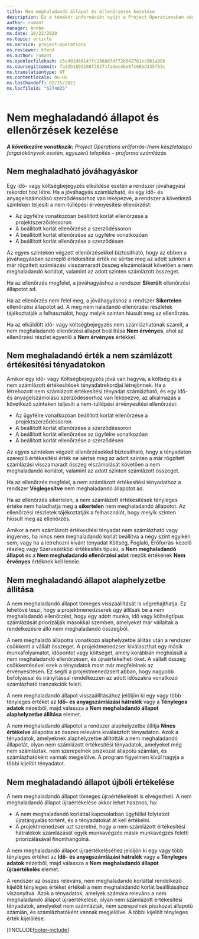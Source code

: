 ```yaml
---
title: Nem meghaladandó állapot és ellenőrzések kezelése
description: Ez a témakör információt nyújt a Project Operationsban végrehajtott nem meghaladandó korlát ellenőrzéseiről.
author: rumant
manager: Annbe
ms.date: 10/22/2020
ms.topic: article
ms.service: project-operations
ms.reviewer: kfend
ms.author: rumant
ms.openlocfilehash: c5c491d4014ffc2568d7df72b542761ec9b1a90b
ms.sourcegitcommit: fa32b1893286f20271fa4ec4be8fc68bd135f53c
ms.translationtype: HT
ms.contentlocale: hu-HU
ms.lasthandoff: 02/15/2021
ms.locfileid: "5274025"
---
```

# <a name="manage-not-to-exceed-status-and-validations"></a>Nem meghaladandó állapot és ellenőrzések kezelése 

_**A következőre vonatkozik:** Project Operations erőforrás-/nem készletalapú forgatókönyvek esetén, egyszerű telepítés – proforma számlázás_

## <a name="not-to-exceed-on-approvals"></a>Nem meghaladható jóváhagyáskor

Egy idő- vagy költségbejegyzés elküldése esetén a rendszer jóváhagyási rekordot hoz létre. Ha a jóváhagyás számlázható, és egy idő- és anyagelszámolású szerződéssorhoz van leképezve, a rendszer a következő szinteken teljesíti a nem-túllépési érvényesítési ellenőrzést:

  - Az ügyfélre vonatkozóan beállított korlát ellenőrzése a projektszerződéssoron
  - A beállított korlát ellenőrzése a szerződéssoron
  - A beállított korlát ellenőrzése az ügyfélre vonatkozóan
  - A beállított korlát ellenőrzése a szerződésen

Az egyes szinteken végzett ellenőrzésekkel biztosítható, hogy az ebben a jóváhagyásban szereplő értékesítési érték ne sértse meg az adott szinten a már rögzített számlázási visszamaradt összeg elszámolását követően a nem meghaladandó korlátot, valamint az adott szinten számlázott összeget.

Ha az ellenőrzés megfelel, a jóváhagyáshoz a rendszer **Sikerült** ellenőrzési állapotot ad.

Ha az ellenőrzés nem felel meg, a jóváhagyáshoz a rendszer **Sikertelen** ellenőrzési állapotot ad. A meg nem haladandó ellenőrzési részletek tájékoztatják a felhasználót, hogy melyik szinten hiúsult meg az ellenőrzés.

Ha az elküldött idő- vagy költségbejegyzés nem számlázhatónak számít, a nem meghaladandó ellenőrzési állapot beállítása **Nem érvényes**, ahol az ellenőrzési részlet egyenlő a **Nem érvényes** értékkel.

## <a name="not-to-exceed-on-unbilled-sales-actuals"></a>Nem meghaladandó érték a nem számlázott értékesítési tényadatokon

Amikor egy idő- vagy Költségbejegyzés jóvá van hagyva, a költség és a nem számlázott értékesítések tényadatrekordjai létrejönnek. Ha a létrehozott nem számlázott értékesítési tényadat számlázható, és egy idő- és anyagelszámolású szerződéssorhoz van leképezve, az alkalmazás a következő szinteken teljesíti a nem-túllépési érvényesítési ellenőrzést:

  - Az ügyfélre vonatkozóan beállított korlát ellenőrzése a projektszerződéssoron
  - A beállított korlát ellenőrzése a szerződéssoron
  - A beállított korlát ellenőrzése az ügyfélre vonatkozóan
  - A beállított korlát ellenőrzése a szerződésen

Az egyes szinteken végzett ellenőrzésekkel biztosítható, hogy a tényadaton szereplő értékesítési érték ne sértse meg az adott szinten a már rögzített számlázási visszamaradt összeg elszámolását követően a nem meghaladandó korlátot, valamint az adott szinten számlázott összeget.

Ha az ellenőrzés megfelel, a nem számlázott értékesítési tényadathoz a rendszer **Véglegesítve** nem meghaladandó állapotot ad.

Ha az ellenőrzés sikertelen, a nem számlázott értékesítések tényleges értéke nem haladhatja meg a **sikertelen** nem meghaladandó állapotot. Az ellenőrzési részletek tájékoztatják a felhasználót, hogy melyik szinten hiúsult meg az ellenőrzés.

Amikor a nem számlázott értékesítési tényadat nem számlázható vagy ingyenes, ha nincs nem meghaladandó korlát beállítva a négy szint egyikén sem, vagy ha a létrehozni kívánt tényadat Költség, Foglaló, Erőforrás-kezelő részleg vagy Szervezetközi értékesítés típusú, a **Nem meghaladandó állapot** és a **Nem meghaladandó ellenőrzési adat** mezők értékének **Nem érvényes** értéknek kell lennie.

## <a name="reset-the-not-to-exceed-status"></a>Nem meghaladandó állapot alaphelyzetbe állítása

A nem meghaladandó állapot tömeges visszaállítását is végrehajthatja. Ez lehetővé teszi, hogy a projektmenedzserek úgy állítsák be a nem meghaladandó ellenőrzést, hogy egy adott munka, idő vagy költségtípus számlázását priorizálják másokkal szemben, amelyeket már vállaltak a rendelkezésre álló nem meghaladandó összegből.

A nem meghaladó állapotra vonatkozó alaphelyzetbe állítás után a rendszer csökkenti a vállalt összeget. A projektmenedzser kiválaszthat egy másik munkafolyamatot, időpontot vagy költséget, amely korábban meghiúsult a nem meghaladandó ellenőrzésen, és újraértékelheti őket. A vállalt összeg csökkentésével ezek a tényadatok most már megfelelnek az érvényesítésen. Ez segíti a projektmenedzsert abban, hogy nagyobb befolyással és irányítással rendelkezzen az adott időszakra vonatkozó számlázható tranzakciók felett.

A nem meghaladandó állapot visszaállításához jelöljön ki egy vagy több tényleges értéket az **Idő- és anyagszámlázási hátralék** vagy a **Tényleges adatok** nézetből, majd válassza a **Nem meghaladandó állapot alaphelyzetbe állítása** elemet.

A nem meghaladandó állapotot a rendszer alaphelyzetbe állítja **Nincs értékelve** állapotra az összes releváns kiválasztott tényadaton. Azok a tényadatok, amelyeknek alaphelyzetbe állították a nem meghaladandó állapotát, olyan nem számlázott értékesítési tényadatok, amelyeket még nem számláztak, nem szerepelnek piszkozat állapotú számlán, és számlázhatóként vannak megjelölve. A program figyelmen kívül hagyja a többi kijelölt tényadatot.

## <a name="reevaluate-not-to-exceed-status"></a>Nem meghaladandó állapot újbóli értékelése

A nem meghaladandó állapot tömeges újraértékelését is elvégezheti. A nem meghaladandó állapot újraértékelése akkor lehet hasznos, ha:

  - A nem meghaladandó korláttal kapcsolatban ügyféllel folytatott újratárgyalás történt, és a tényadatokat át kell értékelni.
  - A projektmenedzser azt szeretné, hogy a nem számlázott értékesítési hátralékok számlázását egyik munkavégzés másik munkavégzés feletti priorizálásával finomhangolná.

A nem meghaladandó állapot újraértékeléséhez jelöljön ki egy vagy több tényleges értéket az **Idő- és anyagszámlázási hátralék** vagy a **Tényleges adatok** nézetből, majd válassza a **Nem meghaladandó állapot újraértékelés** elemet.

A rendszer az összes releváns, nem meghaladandó korláttal rendelkező kijelölt tényleges értéket értékeli a nem meghaladandó korlát beállításához viszonyítva. Azok a tényadatok, amelyek számára releváns a nem meghaladandó állapot újraértékelése, olyan nem számlázott értékesítési tényadatok, amelyeket nem számláztak, nem szerepelnek piszkozat állapotú számlán, és számlázhatóként vannak megjelölve. A többi kijelölt tényleges érték kijelölése.


[!INCLUDE[footer-include](../../includes/footer-banner.md)]